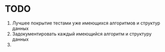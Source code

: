 # TODO

1. Лучшее покрытие тестами уже имеющихся алгоритмов и структур данных
2. Задокументировать каждый имеющийся алгоритм и структуру данных
3. 